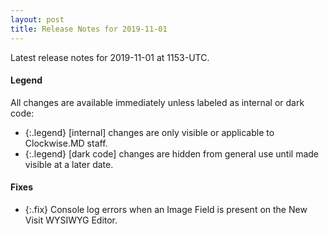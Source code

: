 ```yaml
---
layout: post
title: Release Notes for 2019-11-01
---
```


Latest release notes for 2019-11-01 at 1153-UTC.

<div class='legend' markdown='1'>

#### Legend

All changes are available immediately unless labeled as internal or dark code:

- {:.legend} [internal] changes are only visible or applicable to Clockwise.MD staff.
- {:.legend} [dark code] changes are hidden from general use until made visible at a later date.

</div>


<div class='fixes' markdown='1'>

#### Fixes

- {:.fix} Console log errors when an Image Field is present on the New Visit WYSIWYG Editor.

</div>
